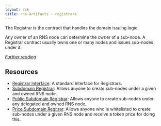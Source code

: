 ```yaml
---
layout: rsk
title: rns-artifacts - registrars
---
```


The Registrar is the contract that handles the domain issuing logic.

Any owner of an RNS node can determine the owner of a sub-node. A Registrar contract usually owns one or many nodes and issues sub-nodes under it.

_[Further reading](/rif/rns/architecture/Registrar)_

## Resources

- [Registrar Interface](Registrar-Interface): A standard interface for Registrars.
- [Subdomain Registrar](Subdomain-Registrar): Allows anyone to create sub-nodes under a given and owned RNS node.
- [Public Subdomain Registrar](Public-Subdomain-Registrar): Allows anyone to create sub-nodes under any delegated  and owned RNS node.
- [Price Subdomain Regitrar](Price-Subdomain-Registrar): Allows anyone who is whitelisted to create sub-nodes under a given RNS node and receive a token price for doing this.
